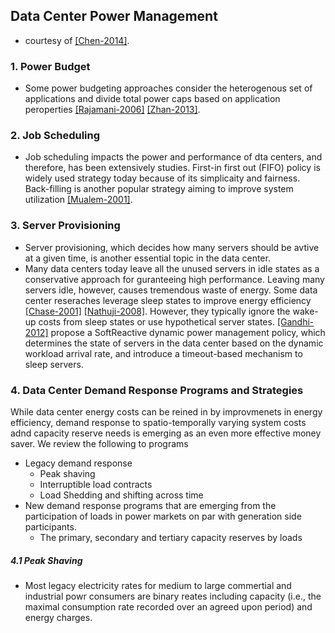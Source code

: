 ## Data Center Power Management

- courtesy of [[Chen-2014]](papers/Chen14-IGCC-participate-in-grid.md).

### 1. Power Budget
- Some power budgeting approaches consider the heterogenous set of applications and divide total power caps based on application peroperties [[Rajamani-2006]](http://ieeexplore.ieee.org/xpls/abs_all.jsp?arnumber=4086132&tag=1) [[Zhan-2013]](http://dl.acm.org/citation.cfm?id=2488951).

### 2. Job Scheduling
- Job scheduling impacts the power and performance of dta centers, and therefore, has been extensively studies. First-in first out (FIFO) policy is widely used strategy today because of its simplicaity and fairness. Back-filling is another popular strategy aiming to improve system utilization [[Mualem-2001]](http://dl.acm.org/citation.cfm?id=380315).

### 3. Server Provisioning
- Server provisioning, which decides how many servers should be avtive at a given time, is another essential topic in the data center. 
- Many data centers today leave all the unused servers in idle states as a conservative approach for guranteeing high performance. Leaving many servers idle, however, causes tremendous waste of energy. Some data center reseraches leverage sleep states to improve energy efficiency [[Chase-2001]](http://dl.acm.org/citation.cfm?id=502045) [[Nathuji-2008]](http://link.springer.com/article/10.1007%2Fs10586-008-0054-y#page-1). However, they typically ignore the wake-up costs from sleep states or use hypothetical server states. [[Gandhi-2012]](http://dl.acm.org/citation.cfm?id=2410779) propose a SoftReactive dynamic power management policy, which determines the state of servers in the data center based on the dynamic workload arrival rate, and introduce a timeout-based mechanism to sleep servers.


### 4. Data Center Demand Response Programs and Strategies
While data center energy costs can be reined in by improvmenets in energy efficiency, demand response to spatio-temporally varying system costs adnd capacity reserve needs is emerging as an even more effective money saver.  We review the following to programs
- Legacy demand response
  - Peak shaving
  - Interruptible load contracts
  - Load Shedding and shifting across time
- New demand response programs that are emerging from the participation of loads in power markets on par with generation side participants. 
  - The primary, secondary and tertiary capacity reserves by loads

##### 4.1 Peak Shaving
- Most legacy electricity rates for medium to large commertial and industrial powr consumers are binary reates including capacity (i.e., the maximal consumption rate recorded over an agreed upon period) and energy charges. 
